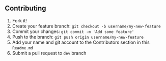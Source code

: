 ## Contributing

1. Fork it!
2. Create your feature branch: `git checkout -b username/my-new-feature`
3. Commit your changes: `git commit -m 'Add some feature'`
4. Push to the branch: `git push origin username/my-new-feature`
5. Add your name and git account to the Contributors section in this `Readme.md`
6. Submit a pull request to `dev` branch
